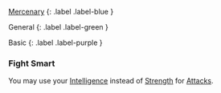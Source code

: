 
[Mercenary](Game/Mercenary)
{: .label .label-blue }

General
{: .label .label-green }

Basic
{: .label .label-purple }
### Fight Smart

You may use your [Intelligence](Core/Intelligence) instead of [Strength](Core/Strength) for [Attacks](Core/Terminology#Attack).